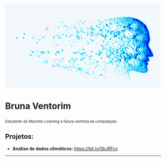 

<p align="center">
  <img src="https://raw.githubusercontent.com/brunavent/template_temp/master/21767.jpg">
</p>

# Bruna Ventorim
<sub>*Estudante de Machine Learning* e futura cientista da computação.</sub>

## Projetos:

* **Análise de dados climáticos:** https://bit.ly/3bJRFcx

---




